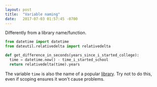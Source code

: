 ```yaml
---
layout: post
title:  "Variable naming"
date:   2017-07-03 01:57:45 -0700
---
```


Differently from a library name/function.

```python
from datetime import datetime
from dateutil.relativedelta import relativedelta

def get_difference_in_seconds(years_since_i_started_college):
  time = datetime.now() - time_i_started_school
  return relativedelta(time).years
```

The variable `time` is also the name of a popular 
[library](https://docs.python.org/2/library/time.html).
Try not to do this, even if scoping ensures it won't cause problems.



